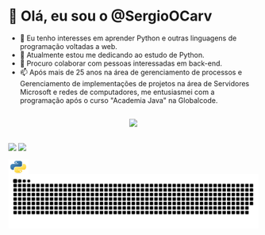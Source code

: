 # 👋 Olá, eu sou o @SergioOCarv
- 👀 Eu tenho interesses em aprender Python e outras linguagens de programação voltadas a web. 
- 🌱 Atualmente estou me dedicando ao estudo de Python.
- 💞️ Procuro colaborar com pessoas interessadas em back-end.
- 📫 Após mais de 25 anos na área de gerenciamento de processos e Gerenciamento de implementações de projetos na área de Servidores Microsoft e redes de computadores, me entusiasmei com a programação após o curso "Academia Java" na Globalcode.

##

<div align="center">
  <a href="https://github.com/sergioocarv">
  <img height="190em" src="https://github-readme-stats.vercel.app/api?username=sergioocarv&show_icons=true&theme=dracula&include_all_commits=true&count_private=true"/>
  
</div>
  
##

<a href="https://www.instagram.com/sergioocarv/" rel="nofollow"><img src="https://camo.githubusercontent.com/acaa286597b43c96dc02b69b90de15a65c52063e31835b763a061cc815f64bac/68747470733a2f2f696d672e736869656c64732e696f2f62616467652f2d496e7374616772616d2d2532334534343035463f7374796c653d666f722d7468652d6261646765266c6f676f3d696e7374616772616d266c6f676f436f6c6f723d7768697465" data-canonical-src="https://img.shields.io/badge/-Instagram-%23E4405F?style=for-the-badge&amp;logo=instagram&amp;logoColor=white" style="max-width: 100%;"></a>
<a href="https://discord.gg/uHQW9rQZ" rel="nofollow"><img src="https://camo.githubusercontent.com/3f990cfefb64f13d28397fe586c3aa38a81fde585de479205d63c79363ebe07a/68747470733a2f2f696d672e736869656c64732e696f2f62616467652f446973636f72642d3732383944413f7374796c653d666f722d7468652d6261646765266c6f676f3d646973636f7264266c6f676f436f6c6f723d7768697465" data-canonical-src="https://img.shields.io/badge/Discord-7289DA?style=for-the-badge&amp;logo=discord&amp;logoColor=white" style="max-width: 100%;"></a>

<img align="center" alt="soc-Python" height="30" width="40" src="https://raw.githubusercontent.com/devicons/devicon/master/icons/python/python-original.svg" style="max-width: 100%;">

<img src="https://github.com/SergioOCarv/SergioOCarv/blob/main/grid-snake.svg" alt="Snake animation" style="max-width: 100%;">
